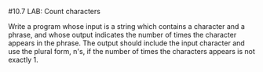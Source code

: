 #10.7 LAB: Count characters 

Write a program whose input is a string which contains a character and a phrase, and whose output indicates the number of times the character appears in the phrase. The output should include the input character and use the plural form, n's, if the number of times the characters appears is not exactly 1.
